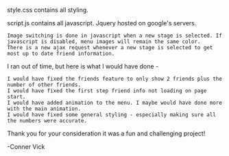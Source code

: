 style.css contains all styling.

script.js contains all javascript.
    Jquery hosted on google's servers.

    Image switching is done in javascript when a new stage is selected. If javascript is disabled, menu images will remain the same color. 
    There is a new ajax request whenever a new stage is selected to get most up to date friend information.
    

I ran out of time, but here is what I would have done -

    I would have fixed the friends feature to only show 2 friends plus the number of other friends.
    I would have fixed the first step friend info not loading on page start.
    I would have added animation to the menu. I maybe would have done more with the main animation.
    I would have fixed some general styling - especially making sure all the numbers were accurate.

Thank you for your consideration it was a fun and challenging project!

-Conner Vick
    

